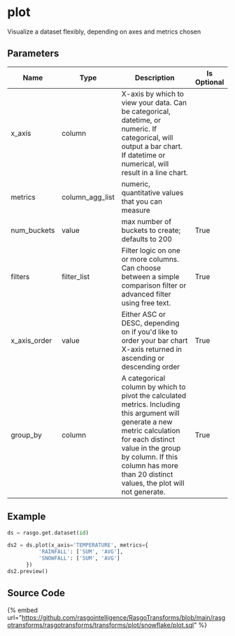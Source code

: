 

# plot

Visualize a dataset flexibly, depending on axes and metrics chosen

## Parameters

|     Name     |      Type       |                                                                                                                        Description                                                                                                                         | Is Optional |
| ------------ | --------------- | ---------------------------------------------------------------------------------------------------------------------------------------------------------------------------------------------------------------------------------------------------------- | ----------- |
| x_axis       | column          | X-axis by which to view your data. Can be categorical, datetime, or numeric. If categorical, will output a bar chart. If datetime or numerical, will result in a line chart.                                                                               |             |
| metrics      | column_agg_list | numeric, quantitative values that you can measure                                                                                                                                                                                                          |             |
| num_buckets  | value           | max number of buckets to create; defaults to 200                                                                                                                                                                                                           | True        |
| filters      | filter_list     | Filter logic on one or more columns. Can choose between a simple comparison filter or advanced filter using free text.                                                                                                                                     | True        |
| x_axis_order | value           | Either ASC or DESC, depending on if you'd like to order your bar chart X-axis returned in ascending or descending order                                                                                                                                    | True        |
| group_by     | column          | A categorical column by which to pivot the calculated metrics. Including this argument will generate a new metric calculation for each distinct value in the group by column. If this column has more than 20 distinct values, the plot will not generate. | True        |


## Example

```python
ds = rasgo.get.dataset(id)

ds2 = ds.plot(x_axis='TEMPERATURE', metrics={
          'RAINFALL': ['SUM', 'AVG'],
          'SNOWFALL': ['SUM', 'AVG']
      })
ds2.preview()
```

## Source Code

{% embed url="https://github.com/rasgointelligence/RasgoTransforms/blob/main/rasgotransforms/rasgotransforms/transforms/plot/snowflake/plot.sql" %}

